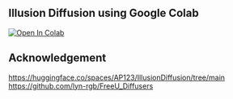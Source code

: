 ## Illusion Diffusion using Google Colab

[![Open In Colab](https://colab.research.google.com/assets/colab-badge.svg)](https://colab.research.google.com/drive/17UIl1V-qpURc5DC46gq63kNO-0CPtVeV?usp=sharing)

## Acknowledgement
https://huggingface.co/spaces/AP123/IllusionDiffusion/tree/main <br />
https://github.com/lyn-rgb/FreeU_Diffusers <br />

